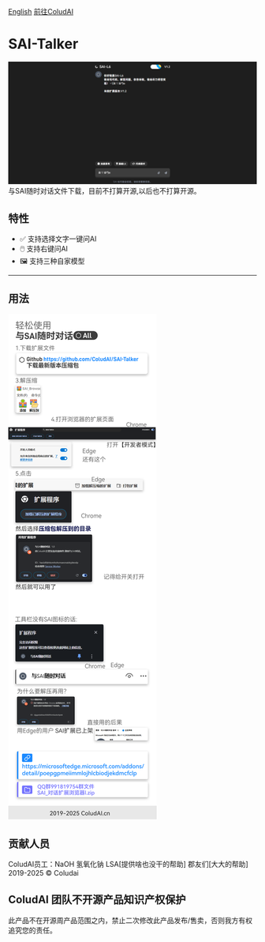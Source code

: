 <a href='https://github.com/ColudAI/SAI-Talker/blob/main/README_EN.MD'>English</a>    <a href='https://coludai.cn'>前往ColudAI</a>
# SAI-Talker
![SAI-Talker](https://github.com/ColudAI/SAI-Talker/blob/main/MDPic.png?raw=true)
与SAI随时对话文件下载，目前不打算开源,以后也不打算开源。
## 特性
- ✅ 支持选择文字一键问AI
- 🖱️ 支持右键问AI
- 🖼️ 支持三种自家模型

---
## 用法
![SAI-Talker-Helper](https://raw.githubusercontent.com/ColudAI/SAI-Talker/112110fe50804fd9b41060309eb305b56777e1bb/sai.svg)

## 贡献人员
ColudAI员工：NaOH 氢氧化钠 LSA[提供啥也没干的帮助] 郡友们[大大的帮助]<br>
2019-2025 © Coludai
## ColudAI 团队不开源产品知识产权保护
此产品不在开源周产品范围之内，禁止二次修改此产品发布/售卖，否则我方有权追究您的责任。
